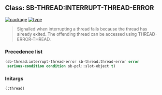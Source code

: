 ## Class: SB-THREAD:INTERRUPT-THREAD-ERROR
[![package](https://img.shields.io/badge/Package-SB--THREAD-5f9ea0.svg?style=social&colorA=999999)](../) [![type](https://img.shields.io/badge/Type-Class-5f9ea0.svg?style=social&colorA=999999)](../#class) 

> Signalled when interrupting a thread fails because the thread has already
> exited. The offending thread can be accessed using THREAD-ERROR-THREAD.

### Precedence list
```cl
(sb-thread:interrupt-thread-error sb-thread:thread-error error
 serious-condition condition sb-pcl::slot-object t)
```
### Initargs
```cl
(:thread)
```
